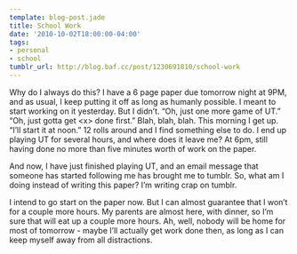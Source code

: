 ```yaml
---
template: blog-post.jade
title: School Work
date: '2010-10-02T18:00:00-04:00'
tags:
- personal
- school
tumblr_url: http://blog.baf.cc/post/1230691810/school-work
---
```

Why do I always do this? I have a 6 page paper due tomorrow night at 9PM, and as usual, I keep putting it off as long as humanly possible. I meant to start working on it yesterday. But I didn’t. “Oh, just one more game of UT.” “Oh, just gotta get &lt;x&gt; done first.” Blah, blah, blah. This morning I get up. “I’ll start it at noon.” 12 rolls around and I find something else to do. I end up playing UT for several hours, and where does it leave me? At 6pm, still having done no more than five minutes worth of work on the paper.

And now, I have just finished playing UT, and an email message that someone has started following me has brought me to tumblr. So, what am I doing instead of writing this paper? I’m writing crap on tumblr.

I intend to go start on the paper now. But I can almost guarantee that I won’t for a couple more hours. My parents are almost here, with dinner, so I’m sure that will eat up a couple more hours. Ah, well, nobody will be home for most of tomorrow - maybe I’ll actually get work done then, as long as I can keep myself away from all distractions.